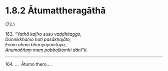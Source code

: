 # 1.8.2 Ātumattheragāthā

(72.)

163\. _“Yathā kaḷīro susu vaḍḍhitaggo,_  
_Dunnikkhamo hoti pasākhajāto;_  
_Evaṃ ahaṃ bhariyāyānitāya,_  
_Anumaññaṃ maṃ pabbajitomhi dānī”ti._  

---

164\. …  Ātumo thero… .
